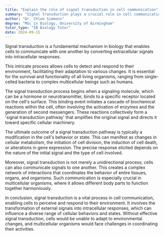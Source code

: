 ```yaml
---
title: "Explain the role of signal transduction in cell communication"
summary: "Signal transduction plays a crucial role in cell communication by converting extracellular signals into intracellular responses."
author: "Dr. Chloe Simmons"
degree: "MSc in Biology, University of Birmingham"
tutor_type: "IB Biology Tutor"
date: 2024-09-15
---
```


Signal transduction is a fundamental mechanism in biology that enables cells to communicate with one another by converting extracellular signals into intracellular responses.

This intricate process allows cells to detect and respond to their environment, facilitating their adaptation to various changes. It is essential for the survival and functionality of all living organisms, ranging from single-celled bacteria to complex multicellular beings such as humans.

The signal transduction process begins when a signaling molecule, which can be a hormone or neurotransmitter, binds to a specific receptor located on the cell's surface. This binding event initiates a cascade of biochemical reactions within the cell, often involving the activation of enzymes and the generation of second messengers. These reactions collectively form a 'signal transduction pathway' that amplifies the original signal and directs it toward specific cellular machinery.

The ultimate outcome of a signal transduction pathway is typically a modification in the cell's behavior or state. This can manifest as changes in cellular metabolism, the initiation of cell division, the induction of cell death, or alterations in gene expression. The precise response elicited depends on the nature of the initial signal and the type of cell involved.

Moreover, signal transduction is not merely a unidirectional process; cells can also communicate signals to one another. This creates a complex network of interactions that coordinates the behavior of entire tissues, organs, and organisms. Such communication is especially crucial in multicellular organisms, where it allows different body parts to function together harmoniously.

In conclusion, signal transduction is a vital process in cell communication, enabling cells to perceive and respond to their environment. It involves the transformation of external signals into intracellular responses, which can influence a diverse range of cellular behaviors and states. Without effective signal transduction, cells would be unable to adapt to environmental changes, and multicellular organisms would face challenges in coordinating their activities.
    